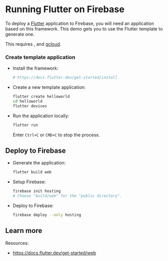 # Running Flutter on Firebase

<!--- Generated 2022-08-24 06:28:16.943883 -->

To deploy a [Flutter](https://flutter.dev/) application to Firebase, you will need an application
based on this framework. This demo gets you to use the Flutter template to generate one. 

This requires , and [gcloud](https://cloud.google.com/sdk/docs/install). 

### Create template application


* Install the framework:

    ```bash
    # https://docs.flutter.dev/get-started/install

    ```

* Create a new template application:

    ```bash
    flutter create helloworld
    cd helloworld
    flutter devices

    ```




* Run the application locally:

    ```bash
    flutter run
    ```

    Enter `Ctrl+C` or `CMD+C` to stop the process.




## Deploy to Firebase

* Generate the application: 

    ```bash
    flutter build web
    ```

* Setup Firebase: 

    ```bash
    firebase init hosting
    # Choose "build/web" for the "public directory".
    ```

* Deploy to Firebase: 

    ```bash
    firebase deploy --only hosting
    ```



## Learn more

Resources: 

- https://docs.flutter.dev/get-started/web

